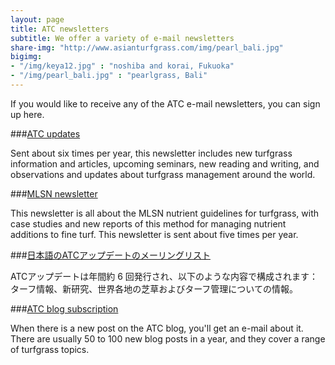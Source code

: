 ```yaml
---
layout: page
title: ATC newsletters
subtitle: We offer a variety of e-mail newsletters
share-img: "http://www.asianturfgrass.com/img/pearl_bali.jpg"
bigimg: 
- "/img/keya12.jpg" : "noshiba and korai, Fukuoka"
- "/img/pearl_bali.jpg" : "pearlgrass, Bali"
---
```


If you would like to receive any of the ATC e-mail newsletters, you can sign up here.

###[ATC updates](http://www.subscribepage.com/atcupdate)

Sent about six times per year, this newsletter includes new turfgrass information and articles, upcoming seminars, new reading and writing, and observations and updates about turfgrass management around the world.

###[MLSN newsletter](http://www.subscribepage.com/mlsn)

This newsletter is all about the MLSN nutrient guidelines for turfgrass, with case studies and new reports of this method for managing nutrient additions to fine turf. This newsletter is sent about five times per year.

###[日本語のATCアップデートのメーリングリスト](http://www.subscribepage.com/atcupdate_jp)

ATCアップデートは年間約 6 回発行され、以下のような内容で構成されます：ターフ情報、新研究、世界各地の芝草およびターフ管理についての情報。 

###[ATC blog subscription](http://www.subscribepage.com/atc_blog_email)

When there is a new post on the ATC blog, you'll get an e-mail about it. There are usually 50 to 100 new blog posts in a year, and they cover a range of turfgrass topics.




